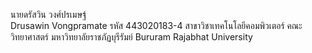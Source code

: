 นายดรัสวิน วงศ์ปรเมษฐ์ <br>
Drusawin Vongpramate
รหัส 443020183-4
สาขาวิชาเทคโนโลยีคอมพิวเตอร์
คณะวิทยาศาสตร์
มหาวิทยาลัยราชภัฏบุรีรัมย์
Bururam Rajabhat University